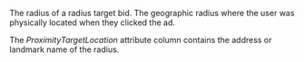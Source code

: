 The radius of a radius target bid. The geographic radius where the user was physically located when they clicked the ad.

The *ProximityTargetLocation* attribute column contains the address or landmark name of the radius.


